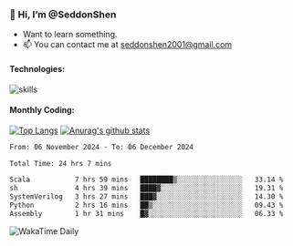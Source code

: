 ### 👋 Hi, I’m @SeddonShen
- Want to learn something.
- 📫 You can contact me at seddonshen2001@gmail.com

#### Technologies:

![skills](https://skillicons.dev/icons?i=scala,js,html,css,bootstrap,jquery,c,cpp,cloudflare,django,docker,flask,git,github,githubactions,linux,latex,mysql,nodejs,ps,php,pr,py,raspberrypi,redis,unreal,v,vscode,vue,bash)

#### Monthly Coding:
[![Top Langs](https://github-readme-stats.vercel.app/api/top-langs?username=seddonshen&show_icons=true&locale=en&layout=compact&hide=html&langs_count=8)](https://github.com/SeddonShen/)
[![Anurag's github stats](https://github-readme-stats.vercel.app/api?username=SeddonShen&count_private=true&show_icons=true)](https://github.com/anuraghazra/github-readme-stats)
<!--START_SECTION:waka-->

```txt
From: 06 November 2024 - To: 06 December 2024

Total Time: 24 hrs 7 mins

Scala           7 hrs 59 mins   ████████▒░░░░░░░░░░░░░░░░   33.14 %
sh              4 hrs 39 mins   ████▓░░░░░░░░░░░░░░░░░░░░   19.31 %
SystemVerilog   3 hrs 27 mins   ███▓░░░░░░░░░░░░░░░░░░░░░   14.30 %
Python          2 hrs 16 mins   ██▒░░░░░░░░░░░░░░░░░░░░░░   09.43 %
Assembly        1 hr 31 mins    █▓░░░░░░░░░░░░░░░░░░░░░░░   06.33 %
```

<!--END_SECTION:waka-->

![WakaTime Daily](https://wakatime.com/share/@seddon2001/61a7e342-5f12-4fea-bf92-1fac161e97d6.svg)
<!---
SeddonShen/SeddonShen is a ✨ special ✨ repository because its `README.md` (this file) appears on your GitHub profile.
You can click the Preview link to take a look at your changes.
--->
